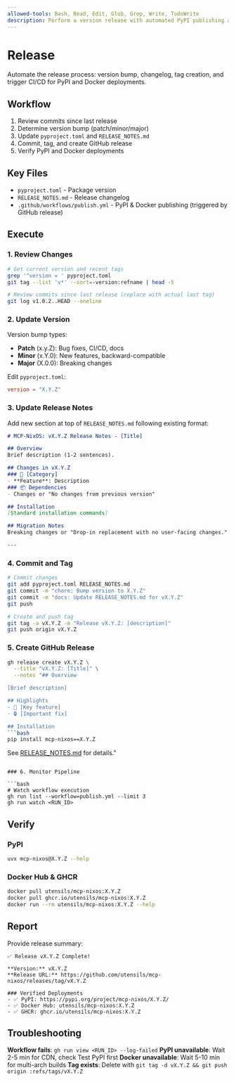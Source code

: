 ```yaml
---
allowed-tools: Bash, Read, Edit, Glob, Grep, Write, TodoWrite
description: Perform a version release with automated PyPI publishing and Docker image builds
---
```


# Release

Automate the release process: version bump, changelog, tag creation, and trigger CI/CD for PyPI and Docker deployments.

## Workflow

1. Review commits since last release
2. Determine version bump (patch/minor/major)
3. Update `pyproject.toml` and `RELEASE_NOTES.md`
4. Commit, tag, and create GitHub release
5. Verify PyPI and Docker deployments

## Key Files

- `pyproject.toml` - Package version
- `RELEASE_NOTES.md` - Release changelog
- `.github/workflows/publish.yml` - PyPI & Docker publishing (triggered by GitHub release)

## Execute

### 1. Review Changes

```bash
# Get current version and recent tags
grep '^version = ' pyproject.toml
git tag --list 'v*' --sort=-version:refname | head -5

# Review commits since last release (replace with actual last tag)
git log v1.0.2..HEAD --oneline
```

### 2. Update Version

Version bump types:
- **Patch** (x.y.Z): Bug fixes, CI/CD, docs
- **Minor** (x.Y.0): New features, backward-compatible
- **Major** (X.0.0): Breaking changes

Edit `pyproject.toml`:
```toml
version = "X.Y.Z"
```

### 3. Update Release Notes

Add new section at top of `RELEASE_NOTES.md` following existing format:

```markdown
# MCP-NixOS: vX.Y.Z Release Notes - [Title]

## Overview
Brief description (1-2 sentences).

## Changes in vX.Y.Z
### 🚀 [Category]
- **Feature**: Description
### 📦 Dependencies
- Changes or "No changes from previous version"

## Installation
[Standard installation commands]

## Migration Notes
Breaking changes or "Drop-in replacement with no user-facing changes."

---
```

### 4. Commit and Tag

```bash
# Commit changes
git add pyproject.toml RELEASE_NOTES.md
git commit -m "chore: Bump version to X.Y.Z"
git commit -m "docs: Update RELEASE_NOTES.md for vX.Y.Z"
git push

# Create and push tag
git tag -a vX.Y.Z -m "Release vX.Y.Z: [description]"
git push origin vX.Y.Z
```

### 5. Create GitHub Release

```bash
gh release create vX.Y.Z \
  --title "vX.Y.Z: [Title]" \
  --notes "## Overview

[Brief description]

## Highlights
- 🚀 [Key feature]
- 🔒 [Important fix]

## Installation
```bash
pip install mcp-nixos==X.Y.Z
```

See [RELEASE_NOTES.md](https://github.com/utensils/mcp-nixos/blob/main/RELEASE_NOTES.md) for details."
```

### 6. Monitor Pipeline

```bash
# Watch workflow execution
gh run list --workflow=publish.yml --limit 3
gh run watch <RUN_ID>
```

## Verify

### PyPI
```bash
uvx mcp-nixos@X.Y.Z --help
```

### Docker Hub & GHCR
```bash
docker pull utensils/mcp-nixos:X.Y.Z
docker pull ghcr.io/utensils/mcp-nixos:X.Y.Z
docker run --rm utensils/mcp-nixos:X.Y.Z --help
```

## Report

Provide release summary:

```
✅ Release vX.Y.Z Complete!

**Version:** vX.Y.Z
**Release URL:** https://github.com/utensils/mcp-nixos/releases/tag/vX.Y.Z

### Verified Deployments
- ✅ PyPI: https://pypi.org/project/mcp-nixos/X.Y.Z/
- ✅ Docker Hub: utensils/mcp-nixos:X.Y.Z
- ✅ GHCR: ghcr.io/utensils/mcp-nixos:X.Y.Z
```

## Troubleshooting

**Workflow fails**: `gh run view <RUN_ID> --log-failed`
**PyPI unavailable**: Wait 2-5 min for CDN, check Test PyPI first
**Docker unavailable**: Wait 5-10 min for multi-arch builds
**Tag exists**: Delete with `git tag -d vX.Y.Z && git push origin :refs/tags/vX.Y.Z`
